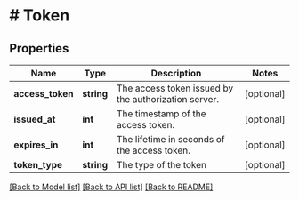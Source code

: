 # # Token

## Properties

Name | Type | Description | Notes
------------ | ------------- | ------------- | -------------
**access_token** | **string** | The access token issued by the authorization server. | [optional]
**issued_at** | **int** | The timestamp of the access token. | [optional]
**expires_in** | **int** | The lifetime in seconds of the access token. | [optional]
**token_type** | **string** | The type of the token | [optional]

[[Back to Model list]](../../README.md#models) [[Back to API list]](../../README.md#endpoints) [[Back to README]](../../README.md)
